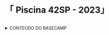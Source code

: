<h1> 「 Piscina 42SP - 2023」 </h1>
<p align=center ><img href ='https://www.google.com/url?sa=i&url=https%3A%2F%2Fwww.42sp.org.br%2F&psig=AOvVaw1TN6Sf5XrF11t_AMx4Y8j3&ust=1693425591721000&source=images&cd=vfe&opi=89978449&ved=0CA4QjRxqFwoTCIiXlorUgoEDFQAAAAAdAAAAABAD'></p>
<details>
<summary> CONTEÚDO DO BASECAMP </summary>

------------------------------------------------------------------------------------

- Shell00 - Linha de Comando Unix
    * ex00 = z
    * ex01 = testShell00.tar
    * ex02 = exo2.tar
    * ex03 = id_rsa_pub
    * ex04 = midLS
    * ex05 = git_commit.sh
      
- Shell01 - Linha de Comando Unix
    * ex01 = print_groups.sh
    * ex02 = find_sh.sh
    * ex03 = count_files.sh
    * ex04 = MAC.sh
    * ex05 = "\?$*'MaRViN'*$?\" 

- C00: 
    * ex00 = ft_putchar.c 
    * ex01 = ft_print_alphabet.c 
    * ex02 = ft_print_reverse_alphabet.c 
    * ex03 = ft_print_numbers.c 
    * ex04 = ft_is_negative.c 

- C01: 
    * ex00 = ft_ft.c 
    * ex01 = ft_ultimate_ft.c 
    * ex02 = ft_swap.c 
    * ex03 = ft_div_mod.c 
    * ex04 = ft_ultimate_div_mod.c 
    * ex05 = ft_putstr.c 
    * ex06 = ft_strlen.c 


- Rush00 - Escreva um programa que exiba na tela um retângulo oco de largura x e altura y.

- C02:
    * ex00 = ft_strcpy.c 
    * ex01 = ft_strncpy.c 
    * ex02 = ft_str_is_alpha.c 
    * ex03 = ft_str_is_numeric.c 
    * ex04 = ft_str_is_lowercase.c 
    * ex05 = ft_str_is_uppercase.c 
    * ex06 = ft_str_is_printable.c 
    * ex07 = ft_strupcase.c 
    * ex08 = ft_strlowcase.c 
